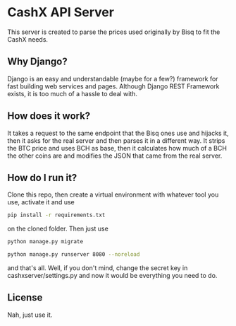# CashX API Server
This server is created to parse the prices used originally by Bisq to fit the CashX needs.

## Why Django?
Django is an easy and understandable (maybe for a few?) framework for fast building web services and pages. Although Django REST Framework exists, it is too much of a hassle to deal with.

## How does it work?
It takes a request to the same endpoint that the Bisq ones use and hijacks it, then it asks for the real server and then parses it in a different way.
It strips the BTC price and uses BCH as base, then it calculates how much of a BCH the other coins are and modifies the JSON that came from the real server.

## How do I run it?
Clone this repo, then create a virtual environment with whatever tool you use, activate it and use
```bash
pip install -r requirements.txt
```
on the cloned folder.
Then just use
```bash
python manage.py migrate
```
```bash
python manage.py runserver 8080 --noreload
```
and that's all.
Well, if you don't mind, change the secret key in cashxserver/settings.py and now it would be everything you need to do.

## License
Nah, just use it.